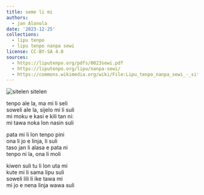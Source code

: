 ```yaml
---
title: seme li mi
authors:
  - jan Alonola
date: '2023-12-25'
collections:
  - lipu tenpo
  - lipu tenpo nanpa sewi
license: CC-BY-SA 4.0
sources:
  - https://liputenpo.org/pdfs/0023sewi.pdf
  - https://liputenpo.org/lipu/nanpa-sewi/
  - https://commons.wikimedia.org/wiki/File:Lipu_tenpo_nanpa_sewi_-_sitelen_sitelen.png
---
```


![sitelen sitelen](https://upload.wikimedia.org/wikipedia/commons/4/4d/Lipu_tenpo_nanpa_sewi_-_sitelen_sitelen.png)

tenpo ale la, ma mi li seli  
soweli ale la, sijelo mi li suli  
mi moku e kasi e kili tan ni:  
mi tawa noka lon nasin suli

pata mi li lon tenpo pini  
ona li jo e linja, li suli  
taso jan li alasa e pata ni  
tenpo ni la, ona li moli

kiwen suli tu li lon uta mi  
kute mi li sama lipu suli  
soweli lili li ike tawa mi  
mi jo e nena linja wawa suli